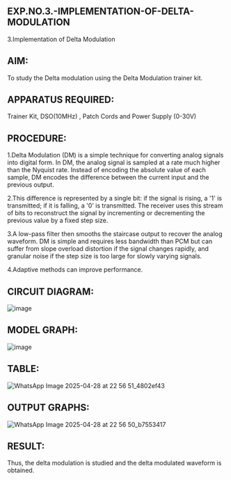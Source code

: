 ## EXP.NO.3.-IMPLEMENTATION-OF-DELTA-MODULATION

3.Implementation of Delta Modulation 
  
## AIM:  

 To study the Delta modulation using the Delta Modulation trainer kit. 
 
## APPARATUS REQUIRED:

Trainer Kit, DSO(10MHz) , Patch Cords and Power Supply (0-30V) 

## PROCEDURE:

1.Delta Modulation (DM) is a simple technique for converting analog signals into digital form. In DM, the analog signal is sampled at a rate much higher than the Nyquist rate. Instead of encoding the absolute value of each sample, DM encodes the difference between the current input and the previous output. 

2.This difference is represented by a single bit: if the signal is rising, a '1' is transmitted; if it is falling, a '0' is transmitted. The receiver uses this stream of bits to reconstruct the signal by incrementing or decrementing the previous value by a fixed step size.

3.A low-pass filter then smooths the staircase output to recover the analog waveform. DM is simple and requires less bandwidth than PCM but can suffer from slope overload distortion if the signal changes rapidly, and granular noise if the step size is too large for slowly varying signals. 

4.Adaptive methods can improve performance.

## CIRCUIT DIAGRAM:
![image](https://github.com/user-attachments/assets/3d9cc6ff-8d44-4e65-b0f5-5498d0a1a35e)


## MODEL GRAPH:
![image](https://github.com/user-attachments/assets/e93f994b-5fab-4823-a621-8959d96d58c5)


## TABLE:
![WhatsApp Image 2025-04-28 at 22 56 51_4802ef43](https://github.com/user-attachments/assets/aad2b2d8-6dd8-4c56-ae9d-6acdfc0ed6f3)



## OUTPUT GRAPHS:
![WhatsApp Image 2025-04-28 at 22 56 50_b7553417](https://github.com/user-attachments/assets/650014df-7d88-4388-b254-8868aa778544)



## RESULT:
Thus, the delta modulation is studied and the delta modulated waveform is obtained.
